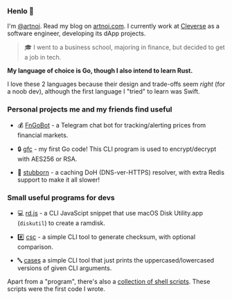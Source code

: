 ### Henlo 👋

I'm [@artnoi](https://twitter.com/artnoi). Read my blog on [artnoi.com](https://artnoi.com). I currently work at [Cleverse](https://cleverse.com) as a software engineer, developing its dApp projects.

> 🎓 I went to a business school, majoring in finance, but decided to get a job in tech.

**My language of choice is Go, though I also intend to learn Rust.**

I love these 2 languages because their design and trade-offs seem *right* (for a noob dev), although the first language I "tried" to learn was Swift.

### Personal projects me and my friends find useful

- 💰 [FnGoBot](https://github.com/artnoi43/fngobot) - a Telegram chat bot for tracking/alerting prices from financial markets.

- 🔒 [gfc](https://github.com/artnoi43/gfc) - my first Go code! This CLI program is used to encrypt/decrypt with AES256 or RSA.

- 💩 [stubborn](https://github.com/artnoi43/stubborn) - a caching DoH (DNS-ver-HTTPS) resolver, with extra Redis support to make it all slower!

### Small useful programs for devs

- 💻 [rd.js](https://gitlab.com/artnoi/unix/-/blob/main/utils/bin/rd.js) - a CLI JavaScipt snippet that use macOS Disk Utility.app (`diskutil`) to create a ramdisk.

- #️⃣ [csc](https://github.com/artnoi43/csc) - a simple CLI tool to generate checksum, with optional comparison.

- 🔤 [cases](https://github.com/artnoi43/cases) a simple CLI tool that just prints the uppercased/lowercased versions of given CLI arguments.

Apart from a "program", there's also a [collection of shell scripts](https://gitlab.com/artnoi/unix). These scripts were the first code I wrote.
